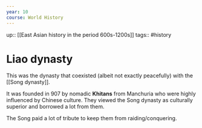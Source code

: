 ```yaml
---
year: 10
course: World History
---
```

up:: [[East Asian history in the period 600s-1200s]]
tags:: #history 

# Liao dynasty

This was the dynasty that coexisted (albeit not exactly peacefully) with the [[Song dynasty]].

It was founded in 907 by nomadic **Khitans** from Manchuria who were highly influenced by Chinese culture. They viewed the Song dynasty as culturally superior and borrowed a lot from them.

The Song paid a lot of tribute to keep them from raiding/conquering.


